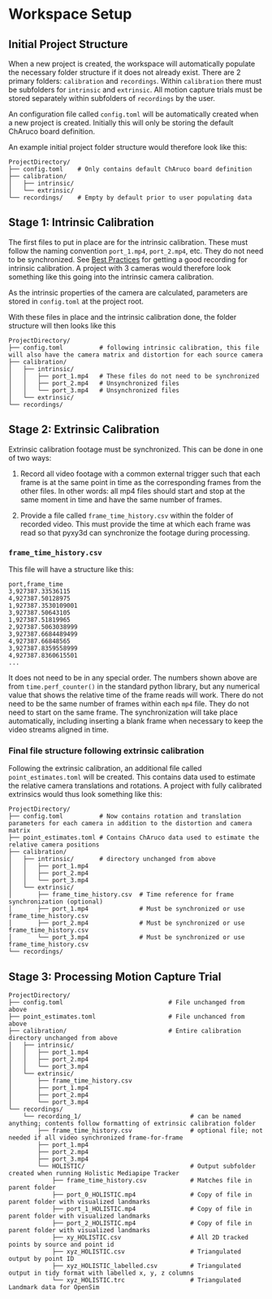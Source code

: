 # Workspace Setup


## Initial Project Structure
When a new project is created, the workspace will automatically populate the necessary folder structure if it does not already exist. There are 2 primary folders: `calibration` and `recordings`. Within `calibration` there must be subfolders for `intrinsic` and `extrinsic`. All motion capture trials must be stored separately within subfolders of `recordings` by the user.

An configuration file called `config.toml` will be automatically created when a new project is created. Initially this will only be storing the default ChAruco board definition. 

An example initial project folder structure would therefore look like this:
```
ProjectDirectory/
├── config.toml    # Only contains default ChAruco board definition
├── calibration/
│   ├── intrinsic/
│   └── extrinsic/
└── recordings/    # Empty by default prior to user populating data
```

## Stage 1: Intrinsic Calibration

The first files to put in place are for the intrinsic calibration. These must follow the naming convention `port_1.mp4`, `port_2.mp4`, etc. They do not need to be synchronized. See [Best Practices](best_practice_calibration.md) for getting a good recording for intrinsic calibration. A project with 3 cameras would therefore look something like this going into the intrinsic camera calibration. 

As the intrinsic properties of the camera are calculated, parameters are stored in `config.toml` at the project root.

With these files in place and the intrinsic calibration done, the folder structure will then looks like this
```
ProjectDirectory/
├── config.toml          # following intrinsic calibration, this file will also have the camera matrix and distortion for each source camera
├── calibration/
│   ├── intrinsic/
│   │   ├── port_1.mp4   # These files do not need to be synchronized
│   │   ├── port_2.mp4   # Unsynchronized files
│   │   └── port_3.mp4   # Unsynchronized files
│   └── extrinsic/
└── recordings/
```



## Stage 2: Extrinsic Calibration

Extrinsic calibration footage must be synchronized. This can be done in one of two ways:

1. Record all video footage with a common external trigger such that each frame is at the same point in time as the corresponding frames from the other files. In other words: all mp4 files should start and stop at the same moment in time and have the same number of frames.

2. Provide a file called `frame_time_history.csv` within the folder of recorded video. This must provide the time at which each frame was read so that pyxy3d can synchronize the footage during processing. 
   
   
### `frame_time_history.csv`

This file will have a structure like this:

```
port,frame_time
3,927387.33536115
4,927387.50128975
1,927387.3530109001
3,927387.50643105
1,927387.51819965
2,927387.5063038999
3,927387.6684489499
4,927387.66848565
3,927387.8359558999
4,927387.8360615501
...
```

It does not need to be in any special order. The numbers shown above are from `time.perf_counter()` in the standard python library, but any numerical value that shows the relative time of the frame reads will work. There do not need to be the same number of frames within each `mp4` file. They do not need to start on the same frame. The synchronization will take place automatically, including inserting a blank frame when necessary to keep the video streams aligned in time.


### Final file structure following extrinsic calibration

Following the extrinsic calibration, an additional file called `point_estimates.toml` will be created. This contains data used to estimate the relative camera translations and rotations. A project with fully calibrated extrinsics would thus look something like this:


```
ProjectDirectory/
├── config.toml          # Now contains rotation and translation parameters for each camera in addition to the distortion and camera matrix
├── point_estimates.toml # Contains ChAruco data used to estimate the relative camera positions
├── calibration/
│   ├── intrinsic/       # directory unchanged from above
│   │   ├── port_1.mp4   
│   │   ├── port_2.mp4   
│   │   └── port_3.mp4   
│   └── extrinsic/
│       ├── frame_time_history.csv  # Time reference for frame synchronization (optional)
│       ├── port_1.mp4              # Must be synchronized or use frame_time_history.csv
│       ├── port_2.mp4              # Must be synchronized or use frame_time_history.csv
│       └── port_3.mp4              # Must be synchronized or use frame_time_history.csv
└── recordings/
```


## Stage 3: Processing Motion Capture Trial
```
ProjectDirectory/
├── config.toml                             # File unchanged from above
├── point_estimates.toml                    # File unchanced from above
├── calibration/                            # Entire calibration directory unchanged from above
│   ├── intrinsic/
│   │   ├── port_1.mp4   
│   │   ├── port_2.mp4   
│   │   └── port_3.mp4   
│   └── extrinsic/
│       ├── frame_time_history.csv  
│       ├── port_1.mp4              
│       ├── port_2.mp4              
│       └── port_3.mp4              
└── recordings/
    └── recording_1/                              # can be named anything; contents follow formatting of extrinsic calibration folder
        ├── frame_time_history.csv                # optional file; not needed if all video synchronized frame-for-frame
        ├── port_1.mp4                      
        ├── port_2.mp4                      
        ├── port_3.mp4                      
        └── HOLISTIC/                             # Output subfolder created when running Holistic Mediapipe Tracker 
            ├── frame_time_history.csv            # Matches file in parent folder
            ├── port_0_HOLISTIC.mp4               # Copy of file in parent folder with visualized landmarks
            ├── port_1_HOLISTIC.mp4               # Copy of file in parent folder with visualized landmarks
            ├── port_2_HOLISTIC.mp4               # Copy of file in parent folder with visualized landmarks
            ├── xy_HOLISTIC.csv                   # All 2D tracked points by source and point id
            ├── xyz_HOLISTIC.csv                  # Triangulated output by point ID
            ├── xyz_HOLISTIC_labelled.csv         # Triangulated output in tidy format with labelled x, y, z columns
            └── xyz_HOLISTIC.trc                  # Triangulated Landmark data for OpenSim
```
